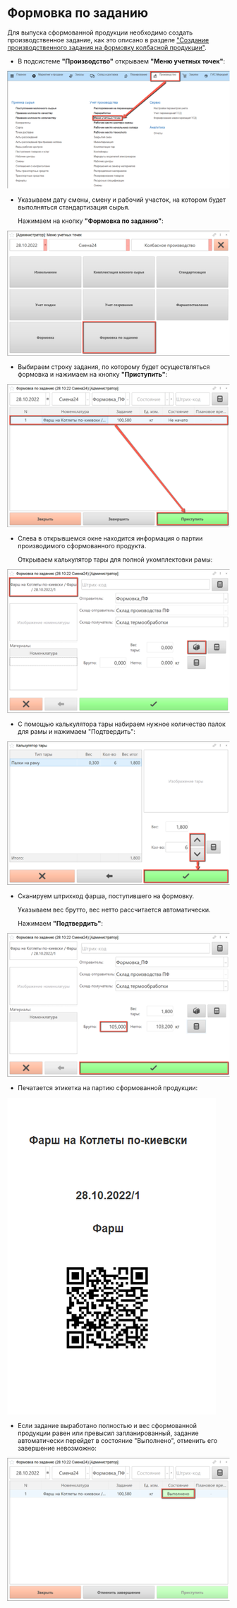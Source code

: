 # Формовка по заданию

Для выпуска сформованной продукции необходимо создать производственное задание, как это описано в разделе ["Создание производственного задания на формовку колбасной продукции"](./CreateTaskForAMolding.md).

- В подсистеме **"Производство"** открываем **"Меню учетных точек"**:

![](MoldingOnRequest.assets/1.png)

- Указываем дату смены, смену и рабочий участок, на котором будет выполняться стандартизация сырья.

  Нажимаем на кнопку **"Формовка по заданию"**:

![](MoldingOnRequest.assets/2.png)

- Выбираем строку задания, по которому будет осуществляться формовка и нажимаем на кнопку **"Приступить"**:

![](MoldingOnRequest.assets/3.png)

- Слева в открывшемся окне находится информация о партии производимого сформованного продукта.

  Открываем калькулятор тары для полной укомплектовки рамы:

![](MoldingOnRequest.assets/4.png)

- С помощью калькулятора тары набираем нужное количество палок для рамы и нажимаем "Подтвердить":

![](MoldingOnRequest.assets/5.png)

- Сканируем штрихкод фарша, поступившего на формовку.

  Указываем вес брутто, вес нетто рассчитается автоматически.

  Нажимаем **"Подтвердить"**:

![](MoldingOnRequest.assets/6.png)

- Печатается этикетка на партию сформованной продукции:

![](MoldingOnRequest.assets/7.png)

- Если задание выработано полностью и вес сформованной продукции равен или превысил запланированный, задание автоматически перейдет в состояние "Выполнено", отменить его завершение невозможно:

![](MoldingOnRequest.assets/8.png)